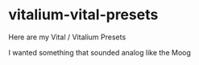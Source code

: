 # vitalium-vital-presets
Here are my Vital / Vitalium Presets

I wanted something that sounded analog like the Moog 

